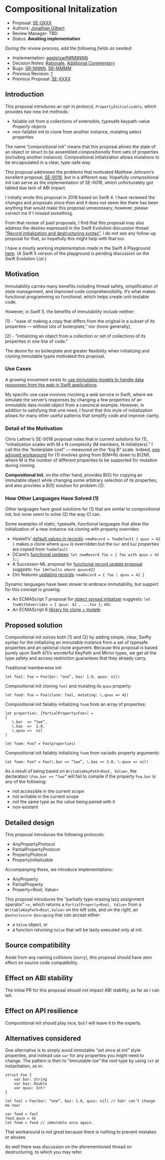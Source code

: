 # Compositional Initalization

* Proposal: [SE-0XXX](0XXX-compositional-init.md)
* Authors: [Jonathan Gilbert](https://github.com/gistya)
* Review Manager: TBD
* Status: **Awaiting implementation**

*During the review process, add the following fields as needed:*

* Implementation: [apple/swift#NNNNN](https://github.com/apple/swift/pull/NNNNN)
* Decision Notes: [Rationale](https://lists.swift.org/pipermail/swift-evolution/), [Additional Commentary](https://lists.swift.org/pipermail/swift-evolution/)
* Bugs: [SR-NNNN](https://bugs.swift.org/browse/SR-NNNN), [SR-MMMM](https://bugs.swift.org/browse/SR-MMMM)
* Previous Revision: [1](https://github.com/apple/swift-evolution/blob/...commit-ID.../proposals/NNNN-filename.md)
* Previous Proposal: [SE-XXXX](XXXX-filename.md)

## Introduction

This proposal introduces an opt-in protocol, `PropertyInitializable`, which provides two new init methods:
- failable init from a collections of extensible, typesafe keypath-value *Property* objects
- non-failable init to clone from another instance, mutating select properties

The name “compositional init” means that this proposal allows the state of an object or struct to be assembled *compositionally* from sets of properties (including another instance). Compositional initialization allows mutations to be encapsulated in a clear, type-safe way.

This proposal addresses the problems that motivated Matthew Johnson’s excellent proposal, [SE-0018](https://github.com/apple/swift-evolution/blob/master/proposals/0018-flexible-memberwise-initialization.md), but in a different way. Hopefully compositional init can serve as the implementation of SE-0018, which unfortunately got tabled due lack of ABI impact.

I initially wrote this proposal in 2018 based on Swift 4. I have reviewed the changes and proposals since then and it does not seem like there has been anything that would make this proposal unnecessary; however, please correct me if I missed something.

From that review of past proposals, I find that this proposal may also address the desires expressed in the Swift Evolution discussion thread ["Record initialization and destructuring syntax"](https://forums.swift.org/t/record-initialization-and-destructuring-syntax/16631). I do not see any follow-up proposal for that, so hopefully this might help with that too. 

I have a mostly working implementation made in the Swift 4 Playground [here](https://github.com/gistya/properties/blob/master/properties.swift). (A Swift 5 version of the playground is pending discussion on the Swift Evolution List.)

## Motivation

Immutability carries many benefits including thread safety, simplification of state management, and improved code comprehensibility. It’s what makes functional programming so functional, which helps create unit-testable code. 

However, in Swift 5, the benefits of immutability include neither:

(1) - "ease of making a copy that differs from the original in a subset of its properties — without lots of boilerplate,” nor (more generally),

(2) - "initializing an object from a collection or set of collections of its properties in one line of code."

The desire for no boilerplate and greater flexibility when initializing and cloning immutable types motivated this proposal. 

### Use Cases

A growing movement exists to [use immutable models to handle data responses from the web in Swift applications](https://academy.realm.io/posts/slug-peter-livesey-managing-consistency-immutable-models/). 

My specific use case involves mocking a web service in Swift, where we simulate the server’s responses by changing a few properties of an immutable data model object from a canonical example. However, in addition to satisfying that one need, I found that this style of initialization allows for many other useful patterns that simplify code and improve clarity. 

### Detail of the Motivation

Chris Lattner’s SE-0018 proposal notes that in current solutions for (1), “initialization scales with M x N complexity (M members, N initializers).” I call this the “boilerplate cost” — measured on the “big B” scale. Indeed, [one advised workaround](https://stackoverflow.com/questions/38331277/how-to-copy-a-struct-and-modify-one-of-its-properties-at-the-same-time) for (1) involves going from B(M*N) down to B(2M), where M is the number of different properties to be supported for mutation during cloning. 

**Compositional Init**, on the other hand, provides B(0) for copying an immutable object while changing some arbitrary selection of its properties, and also provides a B(0) solution for problem (2).

### How Other Languages Have Solved (1)

Other languages have good solutions for (1) that are similar to compositional init, but none seem to solve (2) the way CI can.

Some examples of static, typesafe, functional languages that allow the initialization of a new instance via cloning with property overrides:
- Haskell’s’ [default values in records](https://wiki.haskell.org/Default_values_in_records): `newRecord = fooDefault { quux = 42 }` makes a clone where `quux` is overridden but the `bar` and `baz` properties are copied from `fooDefault`
- OCaml’s [functional updates](https://realworldocaml.org/v1/en/html/records.html#functional-updates): `let newRecord foo =
{ foo with quux = 42 };;`
- A Successor-ML proposal for [functional record update proposal](http://sml-family.org/successor-ml/OldSuccessorMLWiki/Functional_record_extension_and_row_capture.html) suggests: `foo {defaults where quux=42}`
- Elm features [updating records](http://elm-lang.org/docs/records#updating-records): `newRecord = { foo | quux = 42 }`

Dynamic languages have been slower to embrace immutability, but support for this concept is growing:
- An ECMAScript 7 proposal for [object spread initializer](https://github.com/tc39/proposal-object-rest-spread/blob/master/Spread.md) suggests: `let fooWithOverrides = { quux: 42 , ...foo };` etc. 
- An ECMAScript 6 [library for clone + mutate](https://www.npmjs.com/package/transmutable)

## Proposed solution

Compositional init solves both (1) and (2) by adding simple, clear, Swifty syntax for the initializing an immutable instance from a set of typesafe properties and an optional clone argument. Because this proposal is based purely upon Swift 4/5’s wonderful KeyPath and Mirror types, we get all the type safety and access restriction guarantees that they already carry. 

Traditional memberwise init:

    let fool: Foo = Foo(bar: “one”, baz: 1.0, quux: nil)

Compositional init cloning `fool` and mutating its `quux` property:

    let food: Foo = Foo(clone: fool, mutating: \.quux => 42)

Compositional init failably initializing `foom` from an array of properties:

    let properties: [PartialProperty<Foo>] = 
    [
       \.bar  => “two”, 
       \.baz  =>  2.0, 
       \.quux =>  nil
    ]

    let foom: Foo? = Foo(properties)

Compositional init failably initializing `foom` from variadic property arguments:

    let foom: Foo? = Foo(\.bar => “two”, \.baz => 2.0, \.quux => nil)

As a result of being based on `WritableKeyPath<Root, Value>`, the declaration `\Foo.bar => “two”` will fail to compile if the property `Foo.bar` is any of the following:
- not accessible in the current scope
- not writable in the current scope
- not the same type as the value being paired with it
- non-existent

## Detailed design

This proposal introduces the following protocols:
- AnyPropertyProtocol
- PartialPropertyProtocol
- PropertyProtocol
- PropertyInitializable

Accompanying these, we introduce implementations:
- AnyProperty
- PartialProperty<Root>
- Property<Root, Value>

This proposal introduces the “partially type-erasing lazy assignment operator” `=>`, which returns a `PartialProperty<Root, Value>` from a `WritableKeyPath<Root,Value>` on the left side, and on the right, an `@autoclosure @escaping` that can accept either:
- a `Value` object, or
- a function returning `Value` that will be lazily executed only at init.

## Source compatibility

Aside from any naming collisions (sorry), this proposal should have zero effect on source code compatibility.

## Effect on ABI stability

The initial PR for this proposal should not impact ABI stability, as far as I can tell. 

## Effect on API resilience

Compositional init should play nice, but I will leave it to the experts.

## Alternatives considered

One alternative is to simply avoid immutable “set once at init” style properties, and instead use `var` for any properties you might need to change. The pattern is then to “immutable-ize” the root type by using `let` at instantiation, as in:

    struct Foo {
        var bar: String 
        var baz: Double
        var quux: Int?
    }

    let fool = Foo(bar: “one”, baz: 1.0, quux: nil) // hah! can’t change me now!
    
    var food = fool 
    food.quux = 42
    let foom = food // immutable once again.

That workaround is not great because there is nothing to prevent mistakes or abuses.

As well there was discussion on the aforementioned thread on destructuring, to which you may refer.
